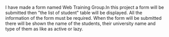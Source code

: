 I have made a form named Web Training Group.In this project a form will be submitted then "the list of student" table will be displayed.
All the information of the form must be required.
When the form will be submitted there will be shown the name of the students, their university name and type of them as like as active or lazy. 